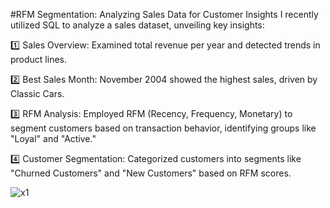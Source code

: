#RFM Segmentation: Analyzing Sales Data for Customer Insights
I recently utilized SQL to analyze a sales dataset, unveiling key insights:

1️⃣ Sales Overview: Examined total revenue per year and detected trends in product lines.

2️⃣ Best Sales Month: November 2004 showed the highest sales, driven by Classic Cars.

3️⃣ RFM Analysis: Employed RFM (Recency, Frequency, Monetary) to segment customers based on transaction behavior, identifying groups like "Loyal" and "Active."

4️⃣ Customer Segmentation: Categorized customers into segments like "Churned Customers" and "New Customers" based on RFM scores.

![x1](https://github.com/user-attachments/assets/706f2aa2-149b-4339-ae2a-f56e52ee3037)
